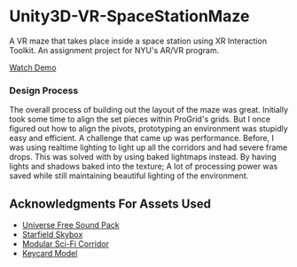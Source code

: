 # Unity3D-VR-SpaceStationMaze
A VR maze that takes place inside a space station using XR Interaction Toolkit.
An assignment project for NYU's AR/VR program.

[Watch Demo](https://streamable.com/lek8rq)

### Design Process
The overall process of building out the layout of the maze was great. Initially took some time to align the set pieces within ProGrid's grids.
But I once figured out how to align the pivots, prototyping an environment was stupidly easy and efficient. A challenge that came up was performance.
Before, I was using realtime lighting to light up all the corridors and had severe frame drops. This was solved with by using baked lightmaps instead.
By having lights and shadows baked into the texture; A lot of processing power was saved while still maintaining beautiful lighting of the environment.

## Acknowledgments For Assets Used
- [Universe Free Sound Pack](https://assetstore.unity.com/packages/audio/ambient/sci-fi/universe-sounds-free-pack-118865)
- [Starfield Skybox](https://assetstore.unity.com/packages/2d/textures-materials/sky/starfield-skybox-92717)
- [Modular Sci-Fi Corridor](https://assetstore.unity.com/packages/3d/environments/sci-fi/modular-sci-fi-corridor-142811)
- [Keycard Model](https://sketchfab.com/3d-models/keycard-model-78e47fd0e12c4401aede24e4f70853f7)



